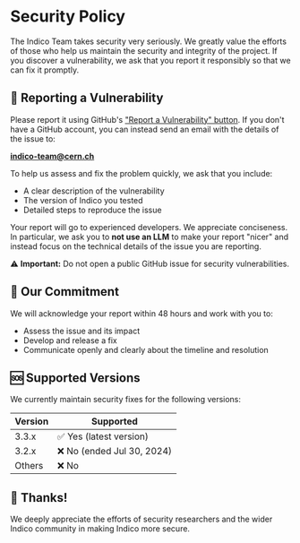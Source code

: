 # Security Policy

The Indico Team takes security very seriously. We greatly value the efforts of those who help us maintain the
security and integrity of the project. If you discover a vulnerability, we ask that you report it responsibly
so that we can fix it promptly.

## 💌 Reporting a Vulnerability

Please report it using GitHub's ["Report a Vulnerability" button](https://github.com/indico/indico/security/advisories/new).
If you don't have a GitHub account, you can instead send an email with the details of the issue to:

**indico-team@cern.ch**

To help us assess and fix the problem quickly, we ask that you include:

- A clear description of the vulnerability
- The version of Indico you tested
- Detailed steps to reproduce the issue

Your report will go to experienced developers. We appreciate conciseness. In particular, we ask you to
**not use an LLM** to make your report "nicer" and instead focus on the technical details of the issue you are
reporting.

⚠️ **Important:** Do not open a public GitHub issue for security vulnerabilities.

## 🦾 Our Commitment

We will acknowledge your report within 48 hours and work with you to:

- Assess the issue and its impact
- Develop and release a fix
- Communicate openly and clearly about the timeline and resolution

## 🆘 Supported Versions

We currently maintain security fixes for the following versions:

<!-- VERSIONS - this is all machine-generated! Don't change it. -->
| Version | Supported |
| ------- | --------- |
| 3.3.x | ✅ Yes (latest version) |
| 3.2.x | ❌ No (ended Jul 30, 2024) |
| Others | ❌ No |
<!-- ENDVERSIONS -->

## 🫶 Thanks!

We deeply appreciate the efforts of security researchers and the wider Indico community in making Indico more
secure.
